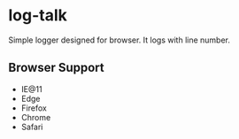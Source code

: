 # log-talk

Simple logger designed for browser. It logs with line number.

## Browser Support

- IE@11
- Edge
- Firefox
- Chrome
- Safari
